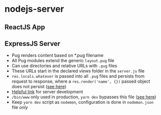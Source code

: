 # nodejs-server

## ReactJS App

## ExpressJS Server

- Pug renders content based on *.pug filename
- All Pug modules extend the generic `layout.pug` file
- Can use directories and relative URLs with `.pug` files
- These URLs start in the declared *views* folder in the `server.js` file
- `res.locals.whatever` is passed into all `.pug` files and persists from request to response, where a `res.render('name', {})` passed object does not persist ([see here](https://teamtreehouse.com/community/resrender-passing-in-object-vs-resrenderlocals-variables))
- [Helpful link](https://stackoverflow.com/questions/37979489/how-to-watch-and-reload-ts-node-when-typescript-files-change) for server development
- `/bin/www` only used in production, `yarn dev` bypasses this file ([see here](https://stackoverflow.com/questions/23169941/what-does-bin-www-do-in-express-4-x))
- Keep `yarn dev` script as `nodemon`, configuration is done in `nodemon.json` file *only*
